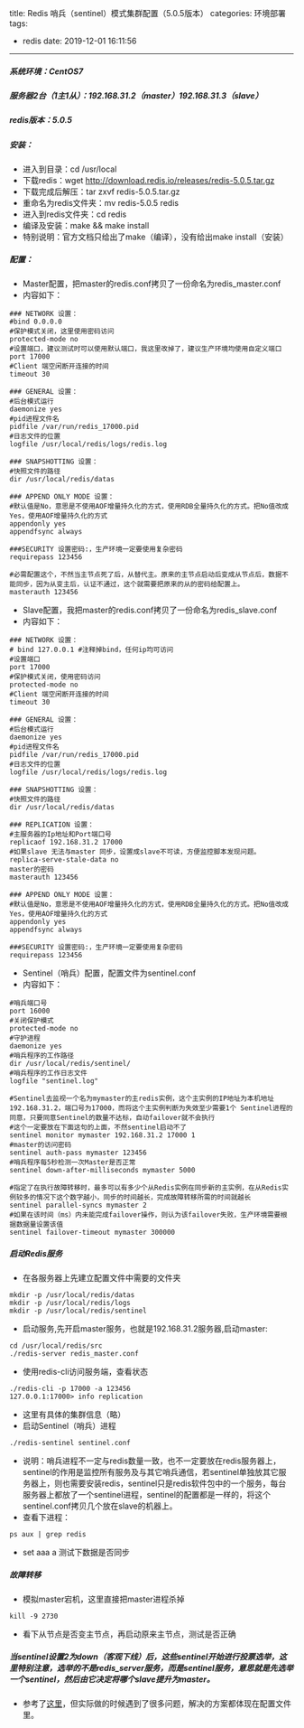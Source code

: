 title: Redis 哨兵（sentinel）模式集群配置（5.0.5版本）
categories: 环境部署
tags:
  - redis
date: 2019-12-01 16:11:56
---

##### 系统环境：CentOS7
##### 服务器2台（1主1从）：192.168.31.2（master）192.168.31.3（slave）
##### redis版本：5.0.5
##### 安装：

* 进入到目录：cd /usr/local
* 下载redis：wget http://download.redis.io/releases/redis-5.0.5.tar.gz
* 下载完成后解压：tar zxvf redis-5.0.5.tar.gz
* 重命名为redis文件夹：mv redis-5.0.5 redis
* 进入到redis文件夹：cd redis
* 编译及安装：make && make install
* 特别说明：官方文档只给出了make（编译），没有给出make install（安装）

<!-- more -->

##### 配置：
* Master配置，把master的redis.conf拷贝了一份命名为redis_master.conf
* 内容如下：
```
### NETWORK 设置：
#bind 0.0.0.0
#保护模式关闭，这里使用密码访问
protected-mode no
#设置端口，建议测试时可以使用默认端口，我这里改掉了，建议生产环境均使用自定义端口
port 17000
#Client 端空闲断开连接的时间
timeout 30

### GENERAL 设置：
#后台模式运行
daemonize yes
#pid进程文件名
pidfile /var/run/redis_17000.pid
#日志文件的位置
logfile /usr/local/redis/logs/redis.log

### SNAPSHOTTING 设置：
#快照文件的路径
dir /usr/local/redis/datas

### APPEND ONLY MODE 设置：
#默认值是No，意思是不使用AOF增量持久化的方式，使用RDB全量持久化的方式。把No值改成Yes，使用AOF增量持久化的方式
appendonly yes
appendfsync always

###SECURITY 设置密码:，生产环境一定要使用复杂密码
requirepass 123456

#必需配置这个，不然当主节点死了后，从替代主。原来的主节点启动后变成从节点后，数据不能同步，因为从变主后，认证不通过，这个就需要把原来的从的密码给配置上。
masterauth 123456
```
* Slave配置，我把master的redis.conf拷贝了一份命名为redis_slave.conf
* 内容如下：
```
### NETWORK 设置：
# bind 127.0.0.1 #注释掉bind，任何ip均可访问
#设置端口
port 17000
#保护模式关闭，使用密码访问
protected-mode no
#Client 端空闲断开连接的时间
timeout 30

### GENERAL 设置：
#后台模式运行
daemonize yes
#pid进程文件名
pidfile /var/run/redis_17000.pid
#日志文件的位置
logfile /usr/local/redis/logs/redis.log

### SNAPSHOTTING 设置：
#快照文件的路径
dir /usr/local/redis/datas

### REPLICATION 设置：
#主服务器的Ip地址和Port端口号
replicaof 192.168.31.2 17000
#如果slave 无法与master 同步，设置成slave不可读，方便监控脚本发现问题。
replica-serve-stale-data no
master的密码
masterauth 123456

### APPEND ONLY MODE 设置：
#默认值是No，意思是不使用AOF增量持久化的方式，使用RDB全量持久化的方式。把No值改成Yes，使用AOF增量持久化的方式
appendonly yes
appendfsync always

###SECURITY 设置密码:，生产环境一定要使用复杂密码
requirepass 123456
```
* Sentinel（哨兵）配置，配置文件为sentinel.conf
* 内容如下：
```
#哨兵端口号
port 16000
#关闭保护模式
protected-mode no
#守护进程
daemonize yes
#哨兵程序的工作路径
dir /usr/local/redis/sentinel/
#哨兵程序的工作日志文件
logfile "sentinel.log"

#Sentinel去监视一个名为mymaster的主redis实例，这个主实例的IP地址为本机地址192.168.31.2，端口号为17000，而将这个主实例判断为失效至少需要1个 Sentinel进程的同意，只要同意Sentinel的数量不达标，自动failover就不会执行
#这个一定要放在下面这句的上面，不然sentinel启动不了
sentinel monitor mymaster 192.168.31.2 17000 1
#master的访问密码
sentinel auth-pass mymaster 123456
#哨兵程序每5秒检测一次Master是否正常
sentinel down-after-milliseconds mymaster 5000

#指定了在执行故障转移时，最多可以有多少个从Redis实例在同步新的主实例，在从Redis实例较多的情况下这个数字越小，同步的时间越长，完成故障转移所需的时间就越长
sentinel parallel-syncs mymaster 2
#如果在该时间（ms）内未能完成failover操作，则认为该failover失败，生产环境需要根据数据量设置该值
sentinel failover-timeout mymaster 300000
```
##### 启动Redis服务
* 在各服务器上先建立配置文件中需要的文件夹
 
```
mkdir -p /usr/local/redis/datas
mkdir -p /usr/local/redis/logs
mkdir -p /usr/local/redis/sentinel
```
 
* 启动服务,先开启master服务，也就是192.168.31.2服务器,启动master:
 
```
cd /usr/local/redis/src
./redis-server redis_master.conf
```
* 使用redis-cli访问服务端，查看状态
```
./redis-cli -p 17000 -a 123456
127.0.0.1:17000> info replication
```
* 这里有具体的集群信息（略）
* 启动Sentinel（哨兵）进程   
```
./redis-sentinel sentinel.conf
```
* 说明：哨兵进程不一定与redis数量一致，也不一定要放在redis服务器上，sentinel的作用是监控所有服务及与其它哨兵通信，若sentinel单独放其它服务器上，则也需要安装redis，sentinel只是redis软件包中的一个服务，每台服务器上都放了一个sentinel进程，sentinel的配置都是一样的，将这个sentinel.conf拷贝几个放在slave的机器上。
* 查看下进程：
```
ps aux | grep redis
```
* set aaa a 测试下数据是否同步
##### 故障转移
* 模拟master宕机，这里直接把master进程杀掉 
```
kill -9 2730
```
* 看下从节点是否变主节点，再启动原来主节点，测试是否正确
##### 当sentinel设置2为down（客观下线）后，这些sentinel开始进行投票选举，这里特别注意，选举的不是redis_server服务，而是sentinel服务，意思就是先选举一个sentinel，然后由它决定将哪个slave提升为master。

* 参考了[这里](https://www.cnblogs.com/chensuqian/p/10538365.html)，但实际做的时候遇到了很多问题，解决的方案都体现在配置文件里。